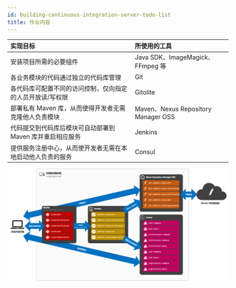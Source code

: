 ```yaml
---
id: building-continuous-integration-server-todo-list
title: 作业内容
---
```


|实现目标|所使用的工具|
|:---|:---|
|安装项目所需的必要组件|Java SDK、ImageMagick、FFmpeg 等|
|各业务模块的代码通过独立的代码库管理|Git|
|各代码库可配置不同的访问控制，仅向指定的人员开放读/写权限|Gitolite|
|部署私有 Maven 库，从而使得开发者无需克隆他人负责模块|Maven、Nexus Repository Manager OSS|
|代码提交到代码库后模块可自动部署到 Maven 库并重启相应服务|Jenkins|
|提供服务注册中心，从而使开发者无需在本地启动他人负责的服务|Consul|

![持续集成服务器部署](./assets/continuous-integration.png)